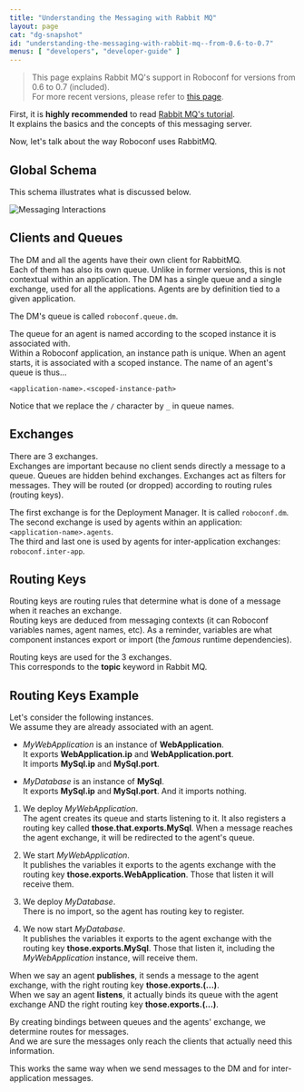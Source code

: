 ```yaml
---
title: "Understanding the Messaging with Rabbit MQ"
layout: page
cat: "dg-snapshot"
id: "understanding-the-messaging-with-rabbit-mq--from-0.6-to-0.7"
menus: [ "developers", "developer-guide" ]
---
```


> This page explains Rabbit MQ's support in Roboconf for versions from 0.6 to 0.7 (included).  
> For more recent versions, please refer to [this page](understanding-the-messaging-with-rabbit-mq.html).


First, it is **highly recommended** to read [Rabbit MQ's tutorial](https://www.rabbitmq.com/getstarted.html).  
It explains the basics and the concepts of this messaging server.

Now, let's talk about the way Roboconf uses RabbitMQ.


## Global Schema

This schema illustrates what is discussed below.

<img src="/resources/img/rabbit-mq-usage-0.6.png" alt="Messaging Interactions" />


## Clients and Queues

The DM and all the agents have their own client for RabbitMQ.  
Each of them has also its own queue. Unlike in former versions, this is not contextual within an application.
The DM has a single queue and a single exchange, used for all the applications. Agents are by definition tied to
a given application.

The DM's queue is called `roboconf.queue.dm`.  

The queue for an agent is named according to the scoped instance it is associated with.  
Within a Roboconf application, an instance path is unique. When an agent starts, it is associated
with a scoped instance. The name of an agent's queue is thus...

```
<application-name>.<scoped-instance-path>
```

Notice that we replace the `/` character by `_` in queue names.


## Exchanges

There are 3 exchanges.  
Exchanges are important because no client sends directly a message to a queue.
Queues are hidden behind exchanges. Exchanges act as filters for messages. They will be routed 
(or dropped) according to routing rules (routing keys).

The first exchange is for the Deployment Manager. It is called `roboconf.dm`.  
The second exchange is used by agents within an application: `<application-name>.agents`.  
The third and last one is used by agents for inter-application exchanges: `roboconf.inter-app`.


## Routing Keys

Routing keys are routing rules that determine what is done of a message when it reaches an exchange.  
Routing keys are deduced from messaging contexts (it can Roboconf variables names, agent names, etc). 
As a reminder, variables are what component instances export or import (the *famous* runtime dependencies).

Routing keys are used for the 3 exchanges.  
This corresponds to the **topic** keyword in Rabbit MQ.


## Routing Keys Example

Let's consider the following instances.  
We assume they are already associated with an agent.

* *MyWebApplication* is an instance of **WebApplication**.  
It exports **WebApplication.ip** and **WebApplication.port**.  
It imports **MySql.ip** and **MySql.port**.

* *MyDatabase* is an instance of **MySql**.  
It exports **MySql.ip** and **MySql.port**. And it imports nothing.

1. We deploy *MyWebApplication*.  
The agent creates its queue and starts listening to it. It also registers a routing key called **those.that.exports.MySql**.
When a message reaches the agent exchange, it will be redirected to the agent's queue.

2. We start *MyWebApplication*.  
It publishes the variables it exports to the agents exchange with the routing key **those.exports.WebApplication**.
Those that listen it will receive them.

3. We deploy *MyDatabase*.  
There is no import, so the agent has routing key to register.

4. We now start *MyDatabase*.  
It publishes the variables it exports to the agent exchange with the routing key **those.exports.MySql**.
Those that listen it, including the *MyWebApplication* instance, will receive them.

When we say an agent **publishes**, it sends a message to the agent exchange, with the right routing key **those.exports.(...)**.  
When we say an agent **listens**, it actually binds its queue with the agent exchange AND the right routing key **those.exports.(...)**.

By creating bindings between queues and the agents' exchange, we determine routes for messages.  
And we are sure the messages only reach the clients that actually need this information.

This works the same way when we send messages to the DM and for inter-application messages.
